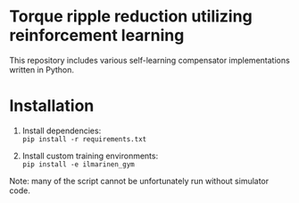 # Torque ripple reduction utilizing reinforcement learning
This repository includes various self-learning compensator implementations written in Python.

# Installation
1. Install dependencies:  
`pip install -r requirements.txt`

2. Install custom training environments:  
`pip install -e ilmarinen_gym`

Note: many of the script cannot be unfortunately run without simulator code.